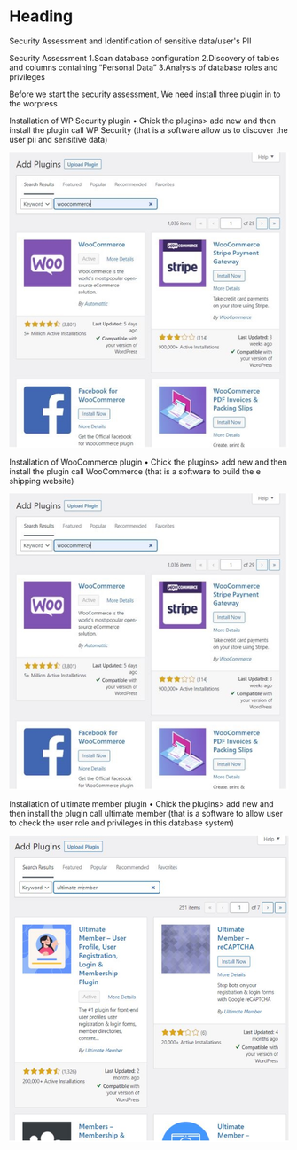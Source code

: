 # Heading
Security Assessment and Identification of sensitive data/user's PII

Security Assessment
1.Scan database configuration
2.Discovery of tables and columns containing “Personal Data” 
3.Analysis of database roles and privileges 

Before we start the security assessment, We need install three plugin in to the worpress

Installation of WP Security plugin
•	Chick the plugins> add new and then install the plugin call WP Security (that is a software allow us to discover the user pii and sensitive data)

![image](./assets/TEST.JPG)


Installation of WooCommerce plugin
•	Chick the plugins> add new and then install the plugin call WooCommerce (that is a software to build the e shipping website)

![image 1.2](./assets/TEST.jpg)

Installation of ultimate member plugin
•	Chick the plugins> add new and then install the plugin call ultimate member (that is a software to allow user to check the user role and privileges in this database system)

![image 1.3](./assets/1_3.JPG)

